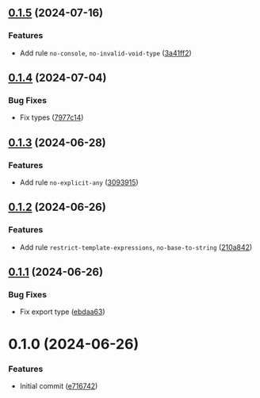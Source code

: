 ## [0.1.5](https://github.com/choi-jack/eslint-config/compare/v0.1.4...v0.1.5) (2024-07-16)


### Features

* Add rule `no-console`, `no-invalid-void-type` ([3a41ff2](https://github.com/choi-jack/eslint-config/commit/3a41ff2bf6aa02c6dfc1d56fc56e7d640663f765))



## [0.1.4](https://github.com/choi-jack/eslint-config/compare/v0.1.3...v0.1.4) (2024-07-04)


### Bug Fixes

* Fix types ([7977c14](https://github.com/choi-jack/eslint-config/commit/7977c1493e5268bd1ec0e60350d672edebec8ca3))



## [0.1.3](https://github.com/choi-jack/eslint-config/compare/v0.1.2...v0.1.3) (2024-06-28)


### Features

* Add rule `no-explicit-any` ([3093915](https://github.com/choi-jack/eslint-config/commit/3093915dad62997fc8c783bb8fa3feca8c23d315))



## [0.1.2](https://github.com/choi-jack/eslint-config/compare/v0.1.1...v0.1.2) (2024-06-26)


### Features

* Add rule `restrict-template-expressions`, `no-base-to-string` ([210a842](https://github.com/choi-jack/eslint-config/commit/210a84237f7375970630052e6d3a99cb6c23ec20))



## [0.1.1](https://github.com/choi-jack/eslint-config/compare/v0.1.0...v0.1.1) (2024-06-26)


### Bug Fixes

* Fix export type ([ebdaa63](https://github.com/choi-jack/eslint-config/commit/ebdaa630e3078a3371e047c4921d0a8500e51da0))



# 0.1.0 (2024-06-26)


### Features

* Initial commit ([e716742](https://github.com/choi-jack/eslint-config/commit/e7167421bdf395b9e9767755755da0bc7b589006))



